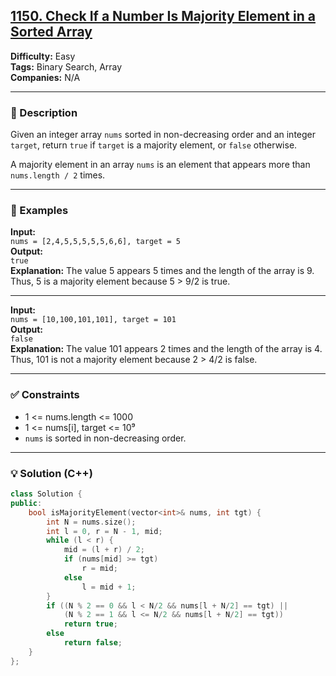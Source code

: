 ## [1150. Check If a Number Is Majority Element in a Sorted Array](https://leetcode.com/problems/check-if-a-number-is-majority-element-in-a-sorted-array/)

**Difficulty:** Easy  
**Tags:** Binary Search, Array  
**Companies:** N/A

---

### 📝 Description

Given an integer array `nums` sorted in non-decreasing order and an integer `target`, return `true` if `target` is a majority element, or `false` otherwise.

A majority element in an array `nums` is an element that appears more than `nums.length / 2` times.

---

### 📘 Examples

**Input:**  
`nums = [2,4,5,5,5,5,5,6,6], target = 5`  
**Output:**  
`true`  
**Explanation:** The value 5 appears 5 times and the length of the array is 9.  
Thus, 5 is a majority element because 5 > 9/2 is true.

---

**Input:**  
`nums = [10,100,101,101], target = 101`  
**Output:**  
`false`  
**Explanation:** The value 101 appears 2 times and the length of the array is 4.  
Thus, 101 is not a majority element because 2 > 4/2 is false.

---

### ✅ Constraints

- 1 <= nums.length <= 1000
- 1 <= nums[i], target <= 10⁹
- `nums` is sorted in non-decreasing order.

---

### 💡 Solution (C++)

```cpp
class Solution {
public:
    bool isMajorityElement(vector<int>& nums, int tgt) {
        int N = nums.size();
        int l = 0, r = N - 1, mid;
        while (l < r) {
            mid = (l + r) / 2;
            if (nums[mid] >= tgt)
                r = mid;
            else
                l = mid + 1;
        }
        if ((N % 2 == 0 && l < N/2 && nums[l + N/2] == tgt) ||
            (N % 2 == 1 && l <= N/2 && nums[l + N/2] == tgt))
            return true;
        else
            return false;
    }
};
```
